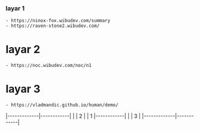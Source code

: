 ### layar 1
    - https://ninox-fox.wibudev.com/summary
    - https://raven-stone2.wibudev.com/
  
# layar 2 
    - https://noc.wibudev.com/noc/n1
  
# layar 3
    - https://vladmandic.github.io/human/demo/


|-------------|------------|
|             |      2     |
| 1           |------------|
|             |     3      |
|-------------|------------|
